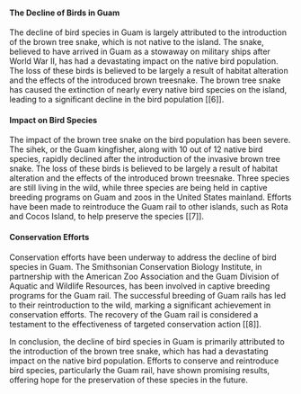 #### The Decline of Birds in Guam

The decline of bird species in Guam is largely attributed to the introduction of the brown tree snake, which is not native to the island. The snake, believed to have arrived in Guam as a stowaway on military ships after World War II, has had a devastating impact on the native bird population. The loss of these birds is believed to be largely a result of habitat alteration and the effects of the introduced brown treesnake. The brown tree snake has caused the extinction of nearly every native bird species on the island, leading to a significant decline in the bird population [[6]].

#### Impact on Bird Species
The impact of the brown tree snake on the bird population has been severe. The sihek, or the Guam kingfisher, along with 10 out of 12 native bird species, rapidly declined after the introduction of the invasive brown tree snake. The loss of these birds is believed to be largely a result of habitat alteration and the effects of the introduced brown treesnake. Three species are still living in the wild, while three species are being held in captive breeding programs on Guam and zoos in the United States mainland. Efforts have been made to reintroduce the Guam rail to other islands, such as Rota and Cocos Island, to help preserve the species [[7]].

#### Conservation Efforts
Conservation efforts have been underway to address the decline of bird species in Guam. The Smithsonian Conservation Biology Institute, in partnership with the American Zoo Association and the Guam Division of Aquatic and Wildlife Resources, has been involved in captive breeding programs for the Guam rail. The successful breeding of Guam rails has led to their reintroduction to the wild, marking a significant achievement in conservation efforts. The recovery of the Guam rail is considered a testament to the effectiveness of targeted conservation action [[8]].

In conclusion, the decline of bird species in Guam is primarily attributed to the introduction of the brown tree snake, which has had a devastating impact on the native bird population. Efforts to conserve and reintroduce bird species, particularly the Guam rail, have shown promising results, offering hope for the preservation of these species in the future.